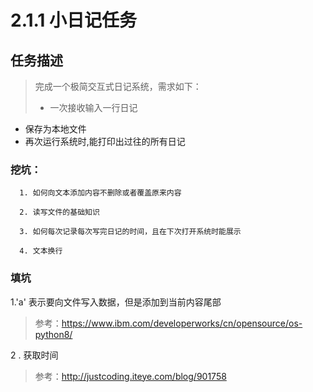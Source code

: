 # 2.1.1 小日记任务

## 任务描述

> 完成一个极简交互式日记系统，需求如下：
> * 一次接收输入一行日记
* 保存为本地文件
* 再次运行系统时,能打印出过往的所有日记


### 挖坑：
      1. 如何向文本添加内容不删除或者覆盖原来内容
      
      2. 读写文件的基础知识
      
      3. 如何每次记录每次写完日记的时间，且在下次打开系统时能展示
      
      4. 文本换行
      
     

### 填坑


1.'a' 表示要向文件写入数据，但是添加到当前内容尾部
> 参考：https://www.ibm.com/developerworks/cn/opensource/os-python8/
                
 2 . 获取时间
 
 > 参考：http://justcoding.iteye.com/blog/901758